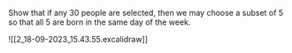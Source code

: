 Show that if any 30 people are selected, then we may choose a subset of 5 so that all 5 are born in the same day of the week.

![[2_18-09-2023_15.43.55.excalidraw]]